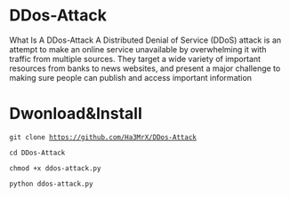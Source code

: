 # DDos-Attack

What Is A DDos-Attack
A Distributed Denial of Service (DDoS) attack is an attempt to make an online service unavailable
by overwhelming it with traffic from multiple sources. They target a wide variety of important resources from banks to news websites, and present a major challenge to making sure people can publish and access important information

# Dwonload&Install

<code>git clone https://github.com/Ha3MrX/DDos-Attack</code>

<code>cd DDos-Attack</code>

<code>chmod +x ddos-attack.py</code>

<code>python ddos-attack.py</code>
